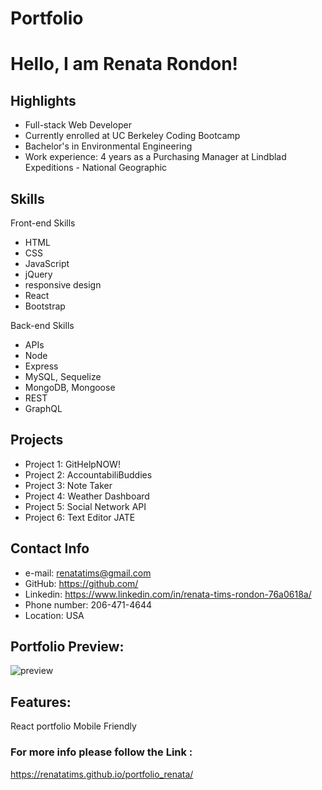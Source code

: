 # Portfolio

# Hello, I am Renata Rondon!

## Highlights
- Full-stack Web Developer
- Currently enrolled at UC Berkeley Coding Bootcamp
- Bachelor's in Environmental Engineering
- Work experience: 4 years as a Purchasing Manager at Lindblad Expeditions - National Geographic


## Skills
Front-end Skills
 - HTML
 - CSS
 - JavaScript
 - jQuery
 - responsive design
 - React
 - Bootstrap

Back-end Skills
 - APIs
 - Node
 - Express
 - MySQL, Sequelize
 - MongoDB, Mongoose
 - REST
 - GraphQL

## Projects

- Project 1: GitHelpNOW!
- Project 2: AccountabiliBuddies
- Project 3: Note Taker
- Project 4: Weather Dashboard
- Project 5: Social Network API
- Project 6: Text Editor JATE

## Contact Info

 - e-mail: renatatims@gmail.com
 - GitHub: https://github.com/
 - Linkedin: https://www.linkedin.com/in/renata-tims-rondon-76a0618a/
 - Phone number: 206-471-4644
 - Location: USA

## Portfolio Preview:

 ![preview](assets/screenshots/preview.PNG "Preview Portfolio")

## Features:

React portfolio
Mobile Friendly


### For more info please follow the Link :

https://renatatims.github.io/portfolio_renata/


